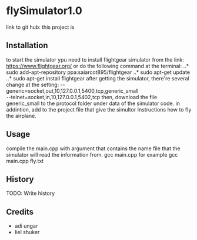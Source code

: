 # flySimulator1.0
link to git hub: 
this project is 
## Installation
to start the simulator ypu need to install flightgear simulator from the link: https://www.flightgear.org/
or do the following command at the terminal:
..* sudo add-apt-repository ppa:saiarcot895/flightgear
..* sudo apt-get update
..* sudo apt-get install flightgear
after getting the simulator, there're several change at the setting:
--generic=socket,out,10,127.0.0.1,5400,tcp,generic_small   
--telnet=socket,in,10,127.0.0.1,5402,tcp
then, download the file generic_small to the protocol folder under data of the simulator code.
in addintion, add to the project file that give the simultor Instructions how to fly the airplane.
## Usage
compile the main.cpp with argument that contains the name file that the simulator will read the information from.
gcc main.cpp <argumen>
for example gcc main.cpp fly.txt
## History
TODO: Write history
## Credits
* adi ungar
* liel shuker
